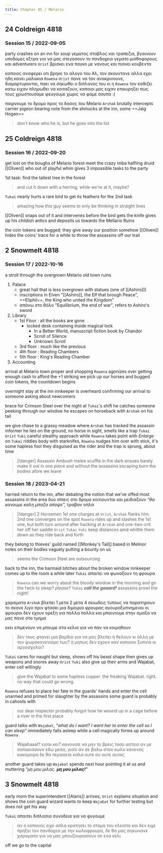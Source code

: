 ```yaml
---
title: Chapter 05 / Melario
---
```

## 24 Coldreign 4818

### Session 15 / 2022-09-05

party crashes on an inn for soup
γεματος σταβλος και τραπεζια, βγαινουν υποδομες εξτρα για να μας στεγασουν
το πανδοχειο γεματο μισθοφορους και adventurers
`Urist` βρισκει ενα παγκο με νανους και πιανει κουβεντα

καποιος αναφερει οτι βρηκε το αλογο του Αλ, τον σκουντανε αλλα εχει ηδη κανει μαλακια
`Rowena` `Urist` πανε να τον ανακρινουνε, διαμαρτυρονται, παει να σηκωθει ο διπλανος του κι η `Rowena` τον καθιζει κατω
ειχαν πληρωθει να κοιταζουν, καποιοι μας ειχαν επικυρηξει πως τους χρωστουσαμε
φευγουμε χωρις να φαμε σουπα :(

παιρνουμε το δρομο προς το δασος του Melario
`Arshak` brutally intercepts carrier pigeon bearing note from the shmucks at the inn, some ==Jalg Hogen==
> don't know who he is, but he goes into the list

## 25 Coldreign 4818

### Session 16 / 2022-09-20

get lost on the boughs of Melario forest
meet the crazy imba halfling druid [[Oliven]] 
who out of playful whim gives 3 impossible tasks to the party

1st task: find the tallest tree in the forest
> and cut it down with a herring, while we're at it, maybe?

`Tukai` nearly hurts a rare bird to get its feathers for the 2nd task
> amazing how this guy seems to only be thinking in straight lines

[[Oliven]] snaps out of it and intervenes before the bird gets the knife
gives up his childish antics and deposits us towards the Mellario Ruins

the coin tokens are bugged; they give away our position somehow
[[Oliven]] hides the coins' trace for a while to throw the assassins off our trail

## 2 Snowmelt 4818

### Session 17 / 2022-10-16

a stroll through the overgrown Melario old town ruins

1.  Palace
	- great hall that is less overgrown with statues (one of [[Ashiro]])
	- inscriptions in Elven "[[Ashiro]], the Elf that brough Peace", ==Eliphil==, the King who united the Kingdom"
	- απάνω στο θόλο "Equilibrium, the end of war", refers to Ashiro's sword
2. Library 
	- 1st Floor : all the books are gone
		- locked desk containing inside magical lock
			- In a Better World, manuscript fiction book by Chandor
			- Scroll of Silence
			- Unknown Scroll
	- 3rd floor : much like the previous
	- 4th floor : Reading Chambers
	- 5th floor : King's Reading Chamber
3. Accounting 

arrival at Melario town proper and shopping
`Rowena` agonizes over getting enough cash to afford the +1 striking
we pick up our horses and bugged coin tokens, the countdown begins

overnight stay at the inn
innkeeper is overheard confirming our arrival to someone asking about newcomers

brace for Crimson Steel over the night
at `Tukai`'s shift he catches someone peeking through our window
he escapes on horseback with `Arshak` on his tail

we give chase to a grassy meadow where `Arshak` has tracked the assassin informer
he lies on the ground, no horse in sight, smells like a trap
`Tukai` `Urist` `Yuki` careful stealthy approach while `Rowena` takes point with *Enlarge* on
`Tukai` riddles body with starknifes, `Rowena` nudges him over with stick, it's some hapless fool they disguised as the rider
and the trap is sprung, about time

> [!danger] Assassin Ambush
> melee scuffle in the dark ensues
> barely make it out in one piece and without the assassins escaping
> burn the bodies afore we leave

### Session 18 / 2023-04-21

harried return to the inn, after debating the notion that we've offed most assassins in the area
δυο ιππεις στο δρομο κοιτιουνται και μειδιαζουν _"θα κανουμε καλη μπαζα αποψε",_ τραβαν οπλα

> [!danger] 2 Horsemen
> 1st one charges at `Urist`, `Arshak` flanks him, 2nd one converges on the spot
> `Rowena` rides up and slashes the 1st one, but both turn around after hacking at `Arshak` and one-two-crit her off her saddle
> `Urist` `Tukai` `Yuki` keep distances amd whittle them down as they ride back and forth

they belong to thieves' guild named [[Monkey's Tail]] based in Melinor
notes on their bodies vaguely putting a bounty on us
> seems the Crimson Steel are outsourcing

back to the inn, the barmaid bitches about the broken window
innkeeper comes up to the room a while later
`Tukai` απαιτει να φωναξουν τη φρουρα

> `Rowena`
> can we worry about the bloody window in the morning and go the fwck to sleep? _please?_ 
> `Tukai`
> ***call the gaaard!*** assassins prowl the night!

χαραματα `Arshak` βλεπει 1 μετα 2 μετα 4 σκιωδεις τυπους να παρατηρουν
το σκανε λιγο πριν φτασει μια διμοιρια φρουρας
αγουροξυπνημενοι οι φρουροι δεν εχουν ορεξη για πολλα πολλα και μπαινουμε στην αμαξα να μας πανε στο τμημα

εκει επιμενουν να μπουμε στα κελια για να παν να κοιμηθουν
> δεν τους φτανει μια βαρδια για να μας βλεπει ή θελουν κι αλλη με τον ψωροκανονισμο τως?
> ή μηπως δεν εχουν καν καποιον ξυπνιο οι αργοσχολοι?

`Τukai` cares for naught but sleep, shows off his beast shape then gives up weapons and snores away
`Urist` `Yuki` also give up their arms and Wajabat, enter cell willingly
> give the Wajabat to some hapless copper. the freaking Wajabat. right. no way that could go wrong.

`Rowena` refuses to place her fate in the guards' hands and enter the cell unarmed and primed for slaughter by the assassins some guard is probably in cahoots with
> our dear inspector probably forgot how he wound up in a cage before a river in the first place

guard talks with `Wajabat`, _"what do I want? I want her to enter the cell so I can sleep"_
immediately falls asleep while a cell magically forms up around `Rowena`
> Wajabaaat? εισαι κει? κανονισε να μην το βρεις τοσο αστειο αν με σαπακιασουν εδω μεσα, γιατι αν σε βαλω στον κωλο κανενος κακομοιρη δε θα περασετε καλα ουτε συ ουτε αυτος
 
another guard takes up `Wajabat`
spends next hour pointing it at us and muttering _"μη μου μιλας. **μη μου μιλας!**"_

## 3 Snowmelt 4818

early morn the superintendent [[Alaris]] arrives, `Urist` explains situation and shows the coin
guard wizard wants to keep `Wajabat` for further testing but does not get his way

`Tukai` απαιτει διπλασια συνοδεια για να φυγουμε
> αν ο κοπανος ειχε απλα κρατησει το στομα του κλειστο και δεν ειχε πρηξει τον πανδοχεα με την κωλοφρουρα, δε θα μας σηκωνανε χαραματα για να μας μπουζουριασουν σε ενα κελι

off we go to the capital

